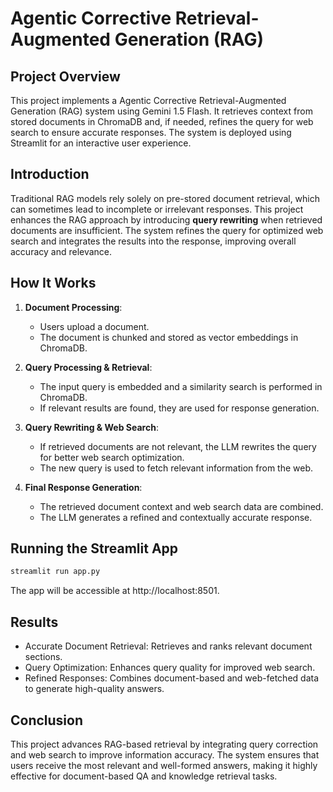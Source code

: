 # Agentic Corrective Retrieval-Augmented Generation (RAG)
## Project Overview
This project implements a Agentic Corrective Retrieval-Augmented Generation (RAG) system using Gemini 1.5 Flash. It retrieves context from stored documents in ChromaDB and, if needed, refines the query for web search to ensure accurate responses. The system is deployed using Streamlit for an interactive user experience.

## Introduction
Traditional RAG models rely solely on pre-stored document retrieval, which can sometimes lead to incomplete or irrelevant responses. This project enhances the RAG approach by introducing **query rewriting** when retrieved documents are insufficient. The system refines the query for optimized web search and integrates the results into the response, improving overall accuracy and relevance.

## How It Works
1. **Document Processing**:
   - Users upload a document.
   - The document is chunked and stored as vector embeddings in ChromaDB.

2. **Query Processing & Retrieval**:
   - The input query is embedded and a similarity search is performed in ChromaDB.
   - If relevant results are found, they are used for response generation.

3. **Query Rewriting & Web Search**:
   - If retrieved documents are not relevant, the LLM rewrites the query for better web search optimization.
   - The new query is used to fetch relevant information from the web.

4. **Final Response Generation**:
   - The retrieved document context and web search data are combined.
   - The LLM generates a refined and contextually accurate response.

## Running the Streamlit App
```bash
streamlit run app.py
```
The app will be accessible at http://localhost:8501.

## Results
- Accurate Document Retrieval: Retrieves and ranks relevant document sections.
- Query Optimization: Enhances query quality for improved web search.
- Refined Responses: Combines document-based and web-fetched data to generate high-quality answers.
## Conclusion
This project advances RAG-based retrieval by integrating query correction and web search to improve information accuracy. The system ensures that users receive the most relevant and well-formed answers, making it highly effective for document-based QA and knowledge retrieval tasks.
